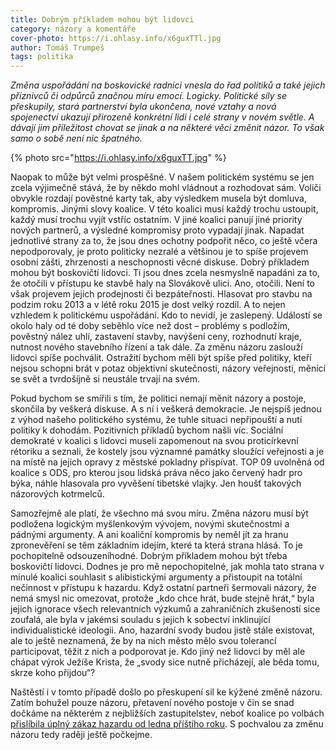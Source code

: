 ```yaml
---
title: Dobrým příkladem mohou být lidovci
category: názory a komentáře
cover-photo: https://i.ohlasy.info/x6guxTTl.jpg
author: Tomáš Trumpeš
tags: politika
---
```


*Změna uspořádání na boskovické radnici vnesla do řad politiků a také jejich příznivců či odpůrců značnou míru emocí. Logicky. Politické síly se přeskupily, stará partnerství byla ukončena, nové vztahy a nová spojenectví ukazují přirozeně konkrétní lidi i celé strany v novém světle. A dávají jim příležitost chovat se jinak a na některé věci změnit názor. To však samo o sobě není nic špatného.*

{% photo src="https://i.ohlasy.info/x6guxTT.jpg" %}

Naopak to může být velmi prospěšné. V našem politickém systému se jen zcela výjimečně stává, že by někdo mohl vládnout a rozhodovat sám. Voliči obvykle rozdají pověstné karty tak, aby výsledkem musela být domluva, kompromis. Jinými slovy koalice. V této koalici musí každý trochu ustoupit, každý musí trochu vyjít vstříc ostatním. V jiné koalici panují jiné priority nových partnerů, a výsledné kompromisy proto vypadají jinak. Napadat jednotlivé strany za to, že jsou dnes ochotny podpořit něco, co ještě včera nepodporovaly, je proto politicky nezralé a většinou je to spíše projevem osobní zášti, zhrzenosti a neschopnosti věcné diskuse. Dobrý příkladem mohou být boskovičtí lidovci. Ti jsou dnes zcela nesmyslně napadáni za to, že otočili v přístupu ke stavbě haly na Slovákově ulici. Ano, otočili. Není to však projevem jejich prodejnosti či bezpáteřnosti. Hlasovat pro stavbu na podzim roku 2013 a v létě roku 2015 je dost velký rozdíl. A to nejen vzhledem k politickému uspořádání. Kdo to nevidí, je zaslepený. Událostí se okolo haly od té doby seběhlo více než dost – problémy s podložím, pověstný nález uhlí, zastavení stavby, navýšení ceny, rozhodnutí kraje, nutnost nového stavebního řízení a tak dále. Za změnu názoru zaslouží lidovci spíše pochválit. Ostražití bychom měli být spíše před politiky, kteří nejsou schopni brát v potaz objektivní skutečnosti, názory veřejnosti, měnící se svět a tvrdošíjně si neustále trvají na svém.

Pokud bychom se smířili s tím, že politici nemají měnit názory a postoje, skončila by veškerá diskuse. A s ní i veškerá demokracie. Je nejspíš jednou z výhod našeho politického systému, že tuhle situaci nepřipouští a nutí politiky k dohodám. Pozitivních příkladů bychom našli víc. Sociální demokraté v koalici s lidovci museli zapomenout na svou proticírkevní rétoriku a seznali, že kostely jsou významné památky sloužící veřejnosti a je na místě na jejich opravy z městské pokladny přispívat. TOP 09 uvolněná od koalice s ODS, pro kterou jsou lidská práva něco jako červený hadr pro býka, náhle hlasovala pro vyvěšení tibetské vlajky. Jen houšť takových názorových kotrmelců.

Samozřejmě ale platí, že všechno má svou míru. Změna názoru musí být podložena logickým myšlenkovým vývojem, novými skutečnostmi a pádnými argumenty. A ani koaliční kompromis by neměl jít za hranu zpronevěření se těm základním idejím, které ta která strana hlásá. To je pochopitelně odsouzeníhodné. Dobrým příkladem mohou být třeba boskovičtí lidovci. Dodnes je pro mě nepochopitelné, jak mohla tato strana v minulé koalici souhlasit s alibistickými argumenty a přistoupit na totální nečinnost v přístupu k hazardu. Když ostatní partneři šermovali názory, že nemá smysl nic omezovat, protože „kdo chce hrát, bude stejně hrát,“ byla jejich ignorace všech relevantních výzkumů a zahraničních zkušeností sice zoufalá, ale byla v jakémsi souladu s jejich k sobectví inklinující individualistické ideologii. Ano, hazardní svody budou jistě stále existovat, ale to ještě neznamená, že by na nich město mělo svou tolerancí participovat, těžit z nich a podporovat je. Kdo jiný než lidovci by měl ale chápat výrok Ježíše Krista, že „svody sice nutně přicházejí, ale běda tomu, skrze koho přijdou“?

Naštěstí i v tomto případě došlo po přeskupení sil ke kýžené změně názoru. Zatím bohužel pouze názoru, přetavení nového postoje v čin se snad dočkáme na některém z nejbližších zastupitelstev, neboť koalice po volbách [přislíbila úplný zákaz hazardu od ledna příštího roku](http://ohlasy.info/clanky/2015/02/zakaz-hazardu.html). S pochvalou za změnu názoru tedy raději ještě počkejme.
